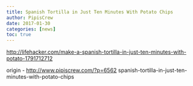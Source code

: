 ```yaml
---
title: Spanish Tortilla in Just Ten Minutes With Potato Chips
author: PipisCrew
date: 2017-01-30
categories: [news]
toc: true
---
```


http://lifehacker.com/make-a-spanish-tortilla-in-just-ten-minutes-with-potato-1791712712

origin - http://www.pipiscrew.com/?p=6562 spanish-tortilla-in-just-ten-minutes-with-potato-chips